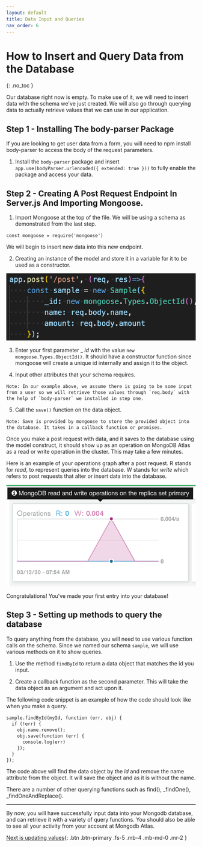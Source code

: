 ```yaml
---
layout: default
title: Data Input and Queries
nav_order: 6
---
```


# How to Insert and Query Data from the Database
{: .no_toc }

Our database right now is empty. To make use of it, we will need to insert data with the schema we've just created. We will also go through querying data to actually retrieve values that we can use in our application. 

## Step 1 - Installing The body-parser Package 
If you are looking to get user data from a form, you will need to npm install body-parser to access the body of the request parameters. 

1. Install the `body-parser` package and insert ```app.use(bodyParser.urlencoded({ extended: true }))``` to fully enable the package and access your data.
 
## Step 2 - Creating A Post Request Endpoint In Server.js And Importing Mongoose.

1. Import Mongoose at the top of the file. We will be using a schema as demonstrated from the last step. 

```
const mongoose = require('mongoose')
```

We will begin to insert new data into this new endpoint.

2. Creating an instance of the model and store it in a variable for it to be used as a constructor. 

![postendpoint](https://github.com/eswong610/user-guide-docs/blob/gh-pages/assets/images/post.png?raw=true)

3. Enter your first parameter _ _id_ with the value `new mongoose.Types.ObjectId()`. It should have a constructor function since mongoose will create a unique id internally and assign it to the object. 

4. Input other attributes that your schema requires. 

```
Note: In our example above, we assume there is going to be some input from a user so we will retrieve those values through `req.body` with the help of `body-parser` we installed in step one.
```

5. Call the `save()` function on the data object.

```
Note: Save is provided by mongoose to store the provided object into the database. It takes in a callback function or promises. 
```

Once you make a post request with data, and it saves to the database using the model construct, it should show up as an operation on MongoDB Atlas as a read or write operation in the cluster. This may take a few minutes. 

Here is an example of your operations graph after a post request. R stands for _read_, to represent queries into the database. W stands for _write_ which refers to post requests that alter or insert data into the database. 

![mongoatlas](https://github.com/eswong610/user-guide-docs/blob/gh-pages/assets/images/mongoatlasrw.png?raw=true)

Congratulations! You've made your first entry into your database! 

## Step 3 - Setting up methods to query the database

To query anything from the database, you will need to use various function calls on the schema. Since we named our schema 
`sample`, we will use various methods on it to show queries.

1. Use the method `findById` to return a data object that matches the id you input. 

2. Create a callback function as the second parameter. This will take the data object as an argument and act upon it. 


The following code snippet is an example of how the code should look like when you make a query. 

```
sample.findById(myId, function (err, obj) {
  if (!err) {
    obj.name.remove();
    obj.save(function (err) {
      console.log(err)
    });
  }
});
```
The code above will find the data object by the _id_ and remove the name attribute from the object. It will save the object and as it is without the name.  

There are a number of other querying functions such as find(), _findOne(), _findOneAndReplace().

---

By now, you will have successfully input data into your Mongodb database, and can retrieve it with a variety of query functions. You should also be able to see all your activity from your account at Mongodb Atlas. 


[Next is updating values](/patch.md){: .btn .btn-primary .fs-5 .mb-4 .mb-md-0 .mr-2 }
